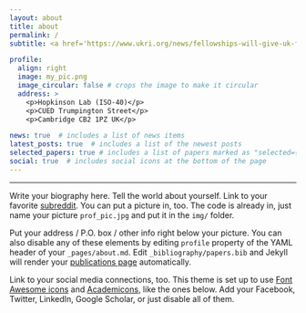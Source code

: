 ```yaml
---
layout: about
title: about
permalink: /
subtitle: <a href='https://www.ukri.org/news/fellowships-will-give-uk-fluid-dynamics-sector-new-momentum/'> EPSRC Research Fellow in Fluid Dynamics</a> @ Cambridge University

profile:
  align: right
  image: my_pic.png
  image_circular: false # crops the image to make it circular
  address: >
    <p>Hopkinson Lab (ISO-40)</p>
    <p>CUED Trumpington Street</p>
    <p>Cambridge CB2 1PZ UK</p>

news: true  # includes a list of news items
latest_posts: true  # includes a list of the newest posts
selected_papers: true # includes a list of papers marked as "selected={true}"
social: true  # includes social icons at the bottom of the page
---
```

***
Write your biography here. Tell the world about yourself. Link to your favorite [subreddit](http://reddit.com). You can put a picture in, too. The code is already in, just name your picture `prof_pic.jpg` and put it in the `img/` folder.

Put your address / P.O. box / other info right below your picture. You can also disable any of these elements by editing `profile` property of the YAML header of your `_pages/about.md`. Edit `_bibliography/papers.bib` and Jekyll will render your [publications page](/al-folio/publications/) automatically.

Link to your social media connections, too. This theme is set up to use [Font Awesome icons](http://fortawesome.github.io/Font-Awesome/) and [Academicons](https://jpswalsh.github.io/academicons/), like the ones below. Add your Facebook, Twitter, LinkedIn, Google Scholar, or just disable all of them.
